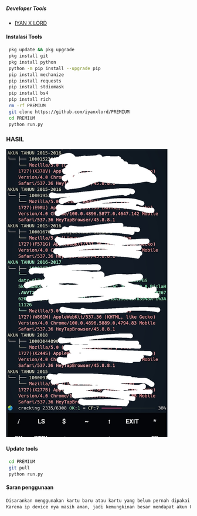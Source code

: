 ##### Developer Tools
- [IYAN X LORD]()
#### Instalasi Tools
``` bash
 pkg update && pkg upgrade
 pkg install git
 pkg install python
 python -m pip install --upgrade pip
 pip install mechanize
 pip install requests
 pip install stdiomask
 pip install bs4
 pip install rich
 rm -rf PREMIUM
 git clone https://github.com/iyanxlord/PREMIUM
 cd PREMIUM
 python run.py
```
### HASIL
 <img src="https://github.com/iyanxlord/PREMIUM/blob/main/IMG_20221115_185249_525.jpg" width="440" title="Hasil" alt="Hasil">
</p>

#### Update tools
``` bash
 cd PREMIUM
 git pull
 python run.py
```
#### Saran penggunaan
``` python
Disarankan menggunakan kartu baru atau kartu yang belum pernah dipakai untuk crack.
Karena ip device nya masih aman, jadi kemungkinan besar mendapat akun OK

